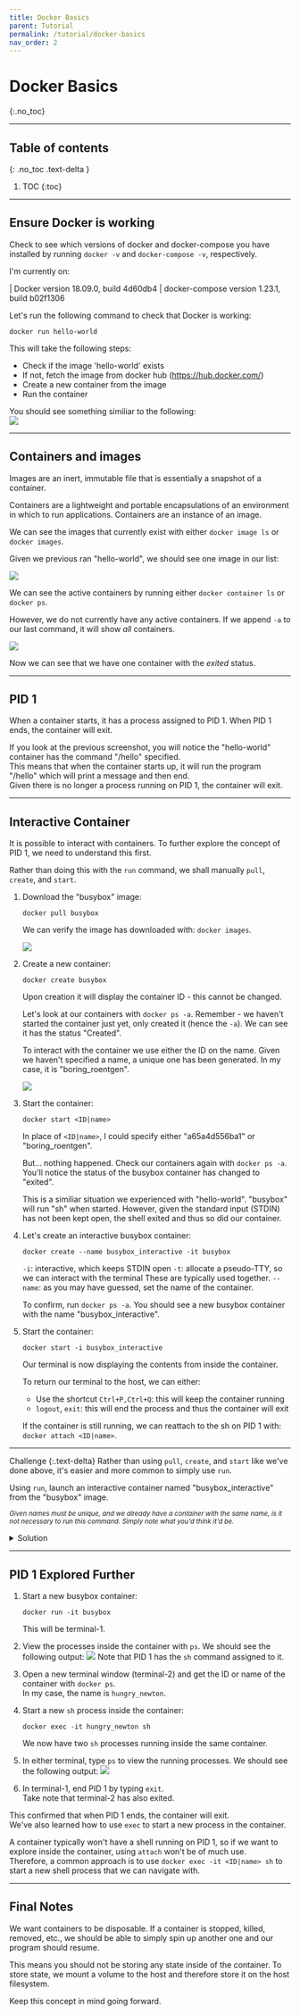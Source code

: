 ```yaml
---
title: Docker Basics
parent: Tutorial
permalink: /tutorial/docker-basics
nav_order: 2
---
```

# Docker Basics
{:.no_toc}


---
## Table of contents
{: .no_toc .text-delta }

1. TOC
{:toc}

---
## Ensure Docker is working
Check to see which versions of docker and docker-compose you have installed by running 
`docker -v` and
`docker-compose -v`, respectively.

I'm currently on:

| Docker version 18.09.0, build 4d60db4
| docker-compose version 1.23.1, build b02f1306

Let's run the following command to check that Docker is working:
```
docker run hello-world
```

This will take the following steps:
- Check if the image 'hello-world' exists
- If not, fetch the image from docker hub (<https://hub.docker.com/>)
- Create a new container from the image
- Run the container

You should see something similiar to the following:  
![]({{site.baseurl}}/assets/docker-basics/hello-world-output.png)

---
## Containers and images

Images are an inert, immutable file that is essentially a snapshot of a container.

Containers are a lightweight and portable encapsulations of an environment in which to run applications.
Containers are an instance of an image. <!-- Reword this -->

We can see the images that currently exist with either `docker image ls` or `docker images`.

Given we previous ran "hello-world", we should see one image in our list:

![]({{site.baseurl}}/assets/docker-basics/docker-images-output.png)

We can see the active containers by running either `docker container ls` or `docker ps`.

However, we do not currently have any active containers. If we append `-a` to our last command, it will show _all_ containers.

![]({{site.baseurl}}/assets/docker-basics/docker-container-output.png)

Now we can see that we have one container with the _exited_ status.

---
## PID 1

When a container starts, it has a process assigned to PID 1. When PID 1 ends, the container will exit.

If you look at the previous screenshot, you will notice the "hello-world" container has the command "/hello" specified.  
This means that when the container starts up, it will run the program "/hello" which will print a message and then end.  
Given there is no longer a process running on PID 1, the container will exit.  

---
## Interactive Container
It is possible to interact with containers. To further explore the concept of PID 1, we need to understand this first.

Rather than doing this with the `run` command, we shall manually `pull`, `create`, and `start`.

1. Download the "busybox" image:
    ```
    docker pull busybox
    ```
    We can verify the image has downloaded with: `docker images`.

    ![]({{site.baseurl}}/assets/docker-basics/busybox-downloaded.png)

2. Create a new container:
    ```
    docker create busybox
    ```
    Upon creation it will display the container ID - this cannot be changed.

    Let's look at our containers with `docker ps -a`. Remember - we haven't started the container just yet, only created it (hence the `-a`). We can see it has the status "Created".

    To interact with the container we use either the ID on the name. Given we haven't specified a name, a unique one has been generated. In my case, it is "boring_roentgen".

    ![]({{site.baseurl}}/assets/docker-basics/busybox-view-id.png)

3. Start the container:
    ```
    docker start <ID|name>
    ```
    In place of `<ID|name>`, I could specify either "a65a4d556ba1" or "boring_roentgen".

    But... nothing happened. Check our containers again with `docker ps -a`. You'll notice the status of the busybox container has changed to "exited".  

    This is a similiar situation we experienced with "hello-world". "busybox" will run "sh" when started. However, given the standard input (STDIN) has not been kept open, the shell exited and thus so did our container.

4. Let's create an interactive busybox container:
    ```
    docker create --name busybox_interactive -it busybox
    ```

    `-i`: interactive, which keeps STDIN open
    `-t`: allocate a pseudo-TTY, so we can interact with the terminal
    These are typically used together.
    `--name`: as you may have guessed, set the name of the container.

    To confirm, run `docker ps -a`. You should see a new busybox container with the name "busybox_interactive".

5. Start the container:
    ```
    docker start -i busybox_interactive
    ```

    Our terminal is now displaying the contents from inside the container.  

    To return our terminal to the host, we can either:
     - Use the shortcut `Ctrl+P,Ctrl+Q`: this will keep the container running
     - `logout`, `exit`: this will end the process and thus the container will exit

    If the container is still running, we can reattach to the sh on PID 1 with: `docker attach <ID|name>`.

---
Challenge
{:.text-delta}
Rather than using `pull`, `create`, and `start` like we've done above, it's easier and more common to simply use `run`.

Using `run`, launch an interactive container named "busybox_interactive" from the "busybox" image.

<small>_Given names must be unique, and we already have a container with the same name, is it not necessary to run this command. Simply note what you'd think it'd be._</small>

<details><summary markdown="span">Solution</summary>
`docker run -it --name busybox_interactive busybox`
</details>

---
## PID 1 Explored Further

1. Start a new busybox container:
    ```
    docker run -it busybox
    ```
    This will be terminal-1.

2. View the processes inside the container with `ps`. We should see the following output:
    ![]({{site.baseurl}}/assets/docker-basics/container-ps-1.png)
    Note that PID 1 has the `sh` command assigned to it.

3. Open a new terminal window (terminal-2) and get the ID or name of the container with `docker ps`.  
    In my case, the name is `hungry_newton`.

4. Start a new `sh` process inside the container:
    ```
    docker exec -it hungry_newton sh
    ```
    We now have two `sh` processes running inside the same container.

5. In either terminal, type `ps` to view the running processes. We should see the following output:
    ![]({{site.baseurl}}/assets/docker-basics/container-ps-2.png)

6. In terminal-1, end PID 1 by typing `exit`.  
    Take note that terminal-2 has also exited. 

This confirmed that when PID 1 ends, the container will exit.  
We've also learned how to use `exec` to start a new process in the container.  

A container typically won't have a shell running on PID 1, so if we want to explore inside the container, using `attach` won't be of much use.  
Therefore, a common approach is to use `docker exec -it <ID|name> sh` to start a new shell process that we can navigate with.  

---
## Final Notes
We want containers to be disposable. If a container is stopped, killed, removed, etc., we should be able to simply spin up another one and our program should resume.

This means you should not be storing any state inside of the container. To store state, we mount a volume to the host and therefore store it on the host filesystem.

Keep this concept in mind going forward.
